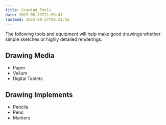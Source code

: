 ```yaml
---
title: Drawing Tools
date: 2023-05-23T21:59:41
lastmod: 2023-09-27T08:23:55
---
```


The following tools and equipment will help make good drawings whether simple sketches or highly detailed renderings.

## Drawing Media

- Paper
- Vellum
- Digital Tablets

## Drawing Implements

- Pencils
- Pens
- Markers

